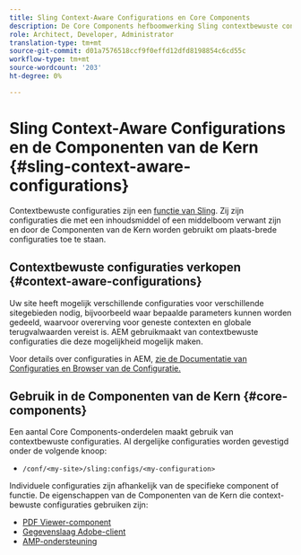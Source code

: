 ```yaml
---
title: Sling Context-Aware Configurations en Core Components
description: De Core Components hefboomwerking Sling contextbewuste configuraties voor bepaalde eigenschappen
role: Architect, Developer, Administrator
translation-type: tm+mt
source-git-commit: d01a7576518ccf9f0effd12dfd8198854c6cd55c
workflow-type: tm+mt
source-wordcount: '203'
ht-degree: 0%

---
```



# Sling Context-Aware Configurations en de Componenten van de Kern {#sling-context-aware-configurations}

Contextbewuste configuraties zijn een [functie van Sling](https://sling.apache.org/documentation/bundles/context-aware-configuration/context-aware-configuration.html). Zij zijn configuraties die met een inhoudsmiddel of een middelboom verwant zijn en door de Componenten van de Kern worden gebruikt om plaats-brede configuraties toe te staan.

## Contextbewuste configuraties verkopen {#context-aware-configurations}

Uw site heeft mogelijk verschillende configuraties voor verschillende sitegebieden nodig, bijvoorbeeld waar bepaalde parameters kunnen worden gedeeld, waarvoor overerving voor geneste contexten en globale terugvalwaarden vereist is. AEM gebruikmaakt van contextbewuste configuraties die deze mogelijkheid mogelijk maken.

Voor details over configuraties in AEM, [zie de Documentatie van Configuraties en Browser van de Configuratie.](https://docs.adobe.com/content/help/en/experience-manager-cloud-service/implementing/developing/configurations.html)

## Gebruik in de Componenten van de Kern {#core-components}

Een aantal Core Components-onderdelen maakt gebruik van contextbewuste configuraties. Al dergelijke configuraties worden gevestigd onder de volgende knoop:

* `/conf/<my-site>/sling:configs/<my-configuration>`

Individuele configuraties zijn afhankelijk van de specifieke component of functie. De eigenschappen van de Componenten van de Kern die context-bewuste configuraties gebruiken zijn:

* [PDF Viewer-component](https://github.com/adobe/aem-core-wcm-components/tree/master/content/src/content/jcr_root/apps/core/wcm/components/pdfviewer/v1/pdfviewer#context-aware-config)
* [Gegevenslaag Adobe-client](/help/developing/data-layer/overview.md#installation-activation)
* [AMP-ondersteuning](https://github.com/adobe/aem-core-wcm-components/tree/master/extensions/amp)
